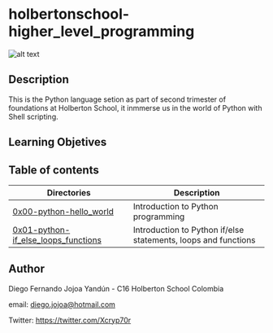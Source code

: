 # holbertonschool-higher_level_programming

![alt text](https://www.academiaweb.ca/wp-content/uploads/2020/04/python-academiawe-banner.png)

## Description

This is the Python language setion as part of second trimester of foundations at Holberton School, it inmmerse us in the world of Python with Shell scripting.

## Learning Objetives

## Table of contents
Directories | Description
----------- | -----------
[0x00-python-hello_world](./0x00-python-hello_world) | Introduction to Python programming
[0x01-python-if_else_loops_functions](./0x01-python-if_else_loops_functions) | Introduction to Python if/else statements, loops and functions

## Author

Diego Fernando Jojoa Yandún - C16 Holberton School Colombia

email: diego.jojoa@hotmail.com

Twitter: https://twitter.com/Xcryp70r